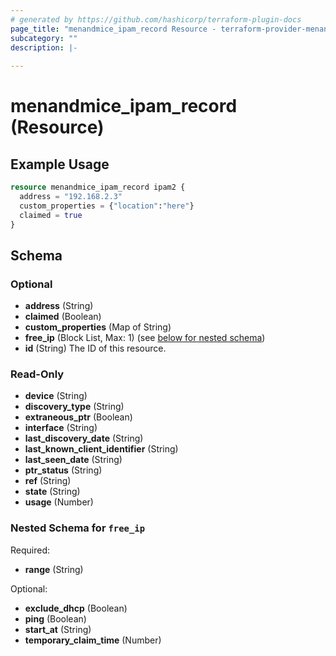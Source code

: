 ```yaml
---
# generated by https://github.com/hashicorp/terraform-plugin-docs
page_title: "menandmice_ipam_record Resource - terraform-provider-menandmice"
subcategory: ""
description: |-
  
---
```


# menandmice_ipam_record (Resource)



## Example Usage

```terraform
resource menandmice_ipam_record ipam2 {
  address = "192.168.2.3"
  custom_properties = {"location":"here"}
  claimed = true
}
```

<!-- schema generated by tfplugindocs -->
## Schema

### Optional

- **address** (String)
- **claimed** (Boolean)
- **custom_properties** (Map of String)
- **free_ip** (Block List, Max: 1) (see [below for nested schema](#nestedblock--free_ip))
- **id** (String) The ID of this resource.

### Read-Only

- **device** (String)
- **discovery_type** (String)
- **extraneous_ptr** (Boolean)
- **interface** (String)
- **last_discovery_date** (String)
- **last_known_client_identifier** (String)
- **last_seen_date** (String)
- **ptr_status** (String)
- **ref** (String)
- **state** (String)
- **usage** (Number)

<a id="nestedblock--free_ip"></a>
### Nested Schema for `free_ip`

Required:

- **range** (String)

Optional:

- **exclude_dhcp** (Boolean)
- **ping** (Boolean)
- **start_at** (String)
- **temporary_claim_time** (Number)


